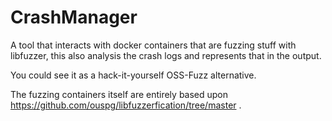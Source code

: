 # CrashManager

A tool that interacts with docker containers that are fuzzing stuff with libfuzzer, this also analysis the crash logs and represents that in the output.

You could see it as a hack-it-yourself OSS-Fuzz alternative.

The fuzzing containers itself are entirely based upon https://github.com/ouspg/libfuzzerfication/tree/master .

